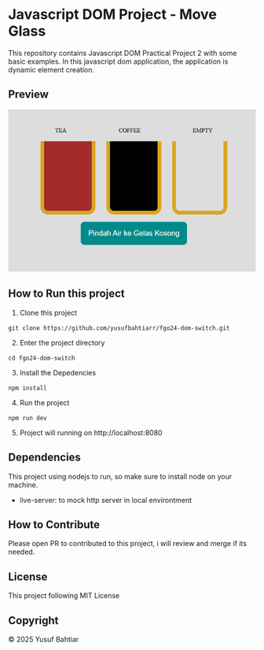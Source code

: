# Javascript DOM Project - Move Glass
This repository contains Javascript DOM Practical Project 2 with some basic examples. In this javascript dom application, the application is dynamic element creation.

## Preview
![Preview](src/Screenshot.png)

## How to Run this project

1. Clone this project
```
git clone https://github.com/yusufbahtiarr/fgo24-dom-switch.git
```
2. Enter the project directory
```
cd fgo24-dom-switch
```
3. Install the Depedencies
```
npm install
```
4. Run the project
```
npm run dev
```
5. Project will running on http://localhost:8080

## Dependencies

This project using nodejs to run, so make sure to install node on your machine.
- live-server: to mock http server in local environtment

## How to Contribute

Please open PR to contributed to this project, i will review and merge if its needed.

## License

This project following MIT License

## Copyright
&copy; 2025 Yusuf Bahtiar
